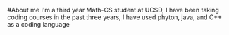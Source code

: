 #About me
    I'm a third year Math-CS student at UCSD, I have been taking coding courses in the past three years, I have used phyton, java, and C++ as a coding language